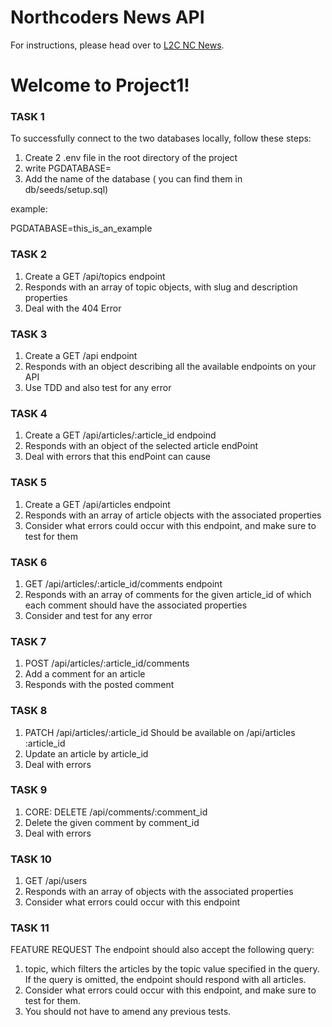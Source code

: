 # Northcoders News API

For instructions, please head over to [L2C NC News](https://l2c.northcoders.com/courses/be/nc-news).

# Welcome to Project1!

### TASK 1

To successfully connect to the two databases locally, follow these steps:

1. Create 2 .env file in the root directory of the project
2. write PGDATABASE=
3. Add the name of the database ( you can find them in db/seeds/setup.sql)

example:

PGDATABASE=this_is_an_example

### TASK 2

1. Create a GET /api/topics endpoint
2. Responds with an array of topic objects, with slug and description properties
3. Deal with the 404 Error

### TASK 3

1. Create a GET /api endpoint
2. Responds with an object describing all the available endpoints on your API
3. Use TDD and also test for any error

### TASK 4

1. Create a GET /api/articles/:article_id endpoind
2. Responds with an object of the selected article endPoint
3. Deal with errors that this endPoint can cause

### TASK 5

1. Create a GET /api/articles endpoint
2. Responds with an array of article objects with the associated properties
3. Consider what errors could occur with this endpoint, and make sure to test for them

### TASK 6

1. GET /api/articles/:article_id/comments endpoint
2. Responds with an array of comments for the given article_id of which each comment should have the associated properties
3. Consider and test for any error

### TASK 7

1. POST /api/articles/:article_id/comments
2. Add a comment for an article
3. Responds with the posted comment

### TASK 8

1. PATCH /api/articles/:article_id Should be available on /api/articles
:article_id
2. Update an article by article_id
3. Deal with errors

### TASK 9

1. CORE: DELETE /api/comments/:comment_id
2. Delete the given comment by comment_id
3. Deal with errors

### TASK 10

1. GET /api/users
2. Responds with an array of objects with the associated properties
3. Consider what errors could occur with this endpoint


### TASK 11
FEATURE REQUEST The endpoint should also accept the following query:

1. topic, which filters the articles by the topic value specified in the query. If the query is omitted, the endpoint should respond with all articles.
2. Consider what errors could occur with this endpoint, and make sure to test for them.
3. You should not have to amend any previous tests.
